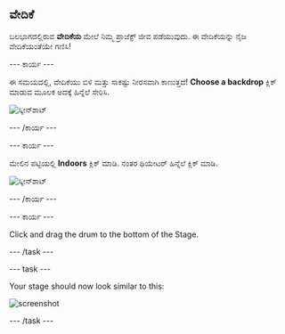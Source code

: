 ## ವೇದಿಕೆ

ಬಲಭಾಗದಲ್ಲಿರುವ **ವೇದಿಕೆಯ** ಮೇಲೆ ನಿಮ್ಮ ಪ್ರಾಜೆಕ್ಟ್ ಜೀವ ಪಡೆಯುವುದು. ಈ ವೇದಿಕೆಯನ್ನು ನೈಜ ವೇದಿಕೆಯಂತೆಯೇ ಗಣಿಸಿ!

\--- ಕಾರ್ಯ \---

ಈ ಸಮಯದಲ್ಲಿ, ವೇದಿಕೆಯು ಬಿಳಿ ಮತ್ತು ಸಾಕಷ್ಟು ನೀರಸವಾಗಿ ಕಾಣುತ್ತದೆ! **Choose a backdrop** ಕ್ಲಿಕ್ ಮಾಡುವ ಮೂಲಕ ಅದಕ್ಕೆ ಹಿನ್ನೆಲೆ ಸೇರಿಸಿ.

![ಸ್ಕ್ರೀನ್‍ಶಾಟ್](images/band-stage-choose.png)

\--- /ಕಾರ್ಯ \---

\--- ಕಾರ್ಯ \---

ಮೇಲಿನ ಪಟ್ಟಿಯಲ್ಲಿ **Indoors** ಕ್ಲಿಕ್ ಮಾಡಿ. ನಂತರ ಥಿಯೇಟರ್ ಹಿನ್ನೆಲೆ ಕ್ಲಿಕ್ ಮಾಡಿ.

![ಸ್ಕ್ರೀನ್‍ಶಾಟ್](images/band-backdrop.png)

\--- /ಕಾರ್ಯ \---

\--- ಕಾರ್ಯ \---

Click and drag the drum to the bottom of the Stage.

\--- /task \---

\--- task \---

Your stage should now look similar to this:

![screenshot](images/band-stage.png)

\--- /task \---